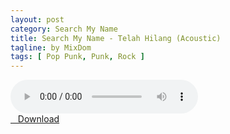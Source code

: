 ```yaml
---
layout: post
category: Search My Name
title: Search My Name - Telah Hilang (Acoustic)
tagline: by MixDom
tags: [ Pop Punk, Punk, Rock ]
---
```


<audio class='js-player' style="--plyr-color-main: #212121;" controls>
<source src="https://drive.google.com/uc?authuser=0&id=1tij_4bzjtUuiFt0aIQ7XWlfCm6V4bFEZ&export=download" type="audio/mp3">
</audio>

<!--more-->

<div class="post-button text-center">
<a class="btn" href="https://drive.google.com/uc?authuser=0&id=1tij_4bzjtUuiFt0aIQ7XWlfCm6V4bFEZ&export=download">
<i class="fa fa-caret-down" aria-hidden="true"></i>&nbsp; &nbsp;Download
</a>
</div>
